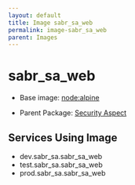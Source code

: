 ```yaml
---
layout: default
title: Image sabr_sa_web
permalink: image-sabr_sa_web
parent: Images
---
```

# sabr_sa_web

* Base image:  [node:alpine](image-node:alpine)

* Parent Package: [Security Aspect](package--sabr-sa)


## Services Using Image
* dev.sabr_sa.sabr_sa_web
* test.sabr_sa.sabr_sa_web
* prod.sabr_sa.sabr_sa_web

